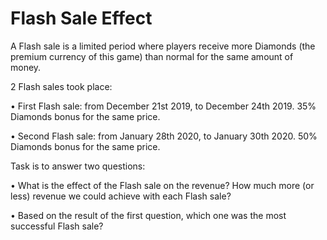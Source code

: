 # Flash Sale Effect


A Flash sale is a limited period where players receive more Diamonds (the premium currency of this game) than normal for the same amount of money.

2 Flash sales took place:

• First Flash sale: from December 21st 2019, to December 24th 2019. 35% Diamonds bonus for the same price.

• Second Flash sale: from January 28th 2020, to January 30th 2020. 50% Diamonds bonus for the same price.

Task is to answer two questions:

• What is the effect of the Flash sale on the revenue? How much more (or less) revenue we could achieve with each Flash sale?

• Based on the result of the first question, which one was the most successful Flash sale?
